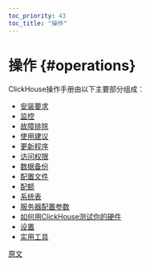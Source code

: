 ```yaml
---
toc_priority: 43
toc_title: "操作"
---
```


# 操作 {#operations}

ClickHouse操作手册由以下主要部分组成：

-   [安装要求](../operations/requirements.md)
-   [监控](../operations/monitoring.md)
-   [故障排除](../operations/troubleshooting.md)
-   [使用建议](../operations/tips.md)
-   [更新程序](../operations/update.md)
-   [访问权限](../operations/access-rights.md)
-   [数据备份](../operations/backup.md)
-   [配置文件](../operations/configuration-files.md)
-   [配额](../operations/quotas.md)
-   [系统表](../operations/system-tables/index.md)
-   [服务器配置参数](../operations/server-configuration-parameters/index.md)
-   [如何用ClickHouse测试你的硬件](../operations/performance-test.md)
-   [设置](../operations/settings/index.md)
-   [实用工具](../operations/utilities/index.md)

[原文](https://clickhouse.tech/docs/en/operations/) <!--hide-->
